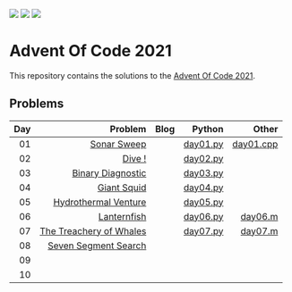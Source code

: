![](https://img.shields.io/badge/stars%20⭐-16-yellow)
![](https://img.shields.io/badge/day%20📅-8-blue) 
![](https://img.shields.io/badge/days%20completed-8-red)
# Advent Of Code 2021

This repository contains the solutions to the [Advent Of Code 2021](https://adventofcode.com/2021).

## Problems

|  Day |                                            Problem | Blog |                                                                                                                          Python |  Other |
| ---: | -------------------------------------------------: | ---: | ------------------------------------------------------------------------------------------------------------------------------: | ---: |
|   01 | [Sonar Sweep](https://adventofcode.com/2021/day/1) |      | [day01.py](https://github.com/sotsoguk/AdventOfCode2021/blob/bfc404d3724aa8eff5255f8d3fe4a4f1d6ace98c/python/day01/day01.py) | [day01.cpp](https://github.com/sotsoguk/AdventOfCode2021/blob/bfc404d3724aa8eff5255f8d3fe4a4f1d6ace98c/cpp/day01/day01.cpp)     |
|   02 |            [Dive !](https://adventofcode.com/2021/day/2)                                        |      |       [day02.py](https://github.com/sotsoguk/AdventOfCode2021/blob/bfc404d3724aa8eff5255f8d3fe4a4f1d6ace98c/python/day02/day02.py)                                                                                                                          |      |
| 03 | [Binary Diagnostic](https://adventofcode.com/2021/day/3)| | [day03.py](https://github.com/sotsoguk/AdventOfCode2021/blob/58d49eaed5c5c6173e34b54b556fde8e395821e5/python/day03/day03.py) | | 
| 04 | [Giant Squid](https://adventofcode.com/2021/day/4)| | [day04.py](https://github.com/sotsoguk/AdventOfCode2021/blob/6dc32bde011b2e3665575668c1499273fcd7f387/python/day04/day04.py) |
| 05 | [Hydrothermal Venture](https://adventofcode.com/2021/day/5)| | [day05.py](https://github.com/sotsoguk/AdventOfCode2021/blob/69e007a29958b21b12605ed58ea351ccb0d8f3b5/python/day05/day05.py) |
| 06 | [Lanternfish](https://adventofcode.com/2021/day/6)| | [day06.py ](https://github.com/sotsoguk/AdventOfCode2021/blob/36c224078a3370e5ea8383a74f71f1a334ed1077/python/day06/day06.py)| [day06.m](https://github.com/sotsoguk/AdventOfCode2021/blob/36c224078a3370e5ea8383a74f71f1a334ed1077/misc/day06.m)|
| 07 | [The Treachery of Whales](https://adventofcode.com/2021/day/7)| | [day07.py](https://github.com/sotsoguk/AdventOfCode2021/blob/a6102d061994ce5dc1f5dddfa881b65cac40b209/python/day07/day07.py)| [day07.m](https://github.com/sotsoguk/AdventOfCode2021/blob/a6102d061994ce5dc1f5dddfa881b65cac40b209/misc/day07.m)| 
| 08 | [Seven Segment Search](https://adventofcode.com/2021/day/8)| | |
| 09 | | | |
| 10 | | | |
